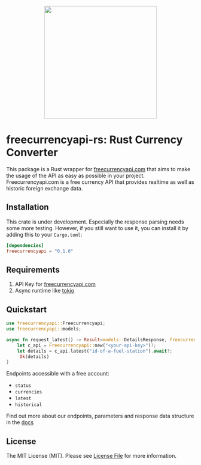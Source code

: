 <p align="center">
<img src="https://app.freecurrencyapi.com/img/logo/freecurrencyapi.png" width="300"/>
</p>

# freecurrencyapi-rs: Rust Currency Converter

This package is a Rust wrapper for [freecurrencyapi.com](https://freecurrencyapi.com) that aims to make the usage of the API as easy as possible in your project.
Freecurrencyapi.com is a free currency API that provides realtime as well as historic foreign exchange data.


## Installation

This crate is under development. Especially the response parsing needs some more testing. However, if you still want to use it, you can install it by adding this to your `Cargo.toml`:

```toml
[dependencies]
freecurrencyapi = "0.1.0"
```

## Requirements

1. API Key for [freecurrencyapi.com](https://freecurrencyapi.com/)
2. Async runtime like [tokio](https://crates.io/crates/tokio)

## Quickstart

```rust
use freecurrencyapi::Freecurrencyapi;
use freecurrencyapi::models;

async fn request_latest() -> Result<models::DetailsResponse, freecurrencyapi::Error> {
    let c_api = Freecurrencyapi::new("<your-api-key>")?;
    let details = c_api.latest("id-of-a-fuel-station").await?;
     Ok(details)
}
```

Endpoints accessible with a free account:
- `status`
- `currencies`
- `latest`
- `historical`

Find out more about our endpoints, parameters and response data structure in the [docs](https://freecurrencyapi.com/docs)

## License

The MIT License (MIT). Please see [License File](LICENSE.md) for more information.

[docs]: https://freecurrencyapi.com/docs
[freecurrencyapi.com]: https://freecurrencyapi.com